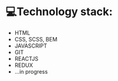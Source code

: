 <h1>💻Technology stack:</h1>
<ul>
  <li>HTML</li>
  <li>CSS, SCSS, BEM</li>
  <li>JAVASCRIPT</li>
  <li>GIT</li>
  <li>REACTJS</li>
  <li>REDUX</li>
  <li>...in progress</li>
</ul>

